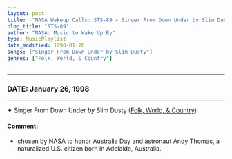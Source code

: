 ```yaml
---
layout: post
title:  "NASA Wakeup Calls: STS-89 ✦ Singer From Down Under by Slim Dusty ✵ January 26, 1998"
blog_title: "STS-89"
author: "NASA: Music to Wake Up By"
type: MusicPlaylist
date_modified: 1998-01-26
songs: ["Singer From Down Under by Slim Dusty"]
genres: ["Folk, World, & Country"]
---
```


----
### DATE: January 26, 1998
----
✦ Singer From Down Under *by* Slim Dusty ([Folk, World, & Country](https://www.discogs.com/genre/Folk%2C%20World%2C%20%26%20Country)) <a target="blank_" href="https://www.discogs.com/Slim-Dusty-Singer-From-Down-Under/release/9640472">
    <i class="fas fa-compact-disc"
       title="Discogs entry for this song"
       alt="Discogs entry for this song"
       style="font-size: 1.1em;"></i></a>
    

#### Comment:
* chosen by NASA to honor Australia Day and astronaut Andy Thomas, a naturalized U.S. citizen born in Adelaide, Australia.



<br/>
<center>
	<a target="_blank"
	   href="https://twitter.com/intent/tweet?hashtags=Space,NASA,Playlist,NASAWakeupCalls,SpaceProgram&text=🚀 {{ page.author}}, {{ page.title }}. {{ site.url }}{{ page.url }}&via=nasawakeupcalls"><i class="fab fa-twitter" title="Tweet this page" alt="Tweet this page" style="font-size: 1.3em;"></i></a>
	&nbsp; 	<i class="fas fa-user-astronaut" style="font-size: 1.5em;"></i> &nbsp;
    <a id="custom_amazon_link"
       type="amzn" search="#"
       category="popular music">
    <i class="fab fa-amazon" style="font-size: 1.3em;"></i></a>
</center>

<!-- Randomly resolve an individual entry from a song array -->
<script src="/assets/javascript/seedrandom.min.js"></script>
<script>
  var wake_me_up = ["Singer From Down Under by Slim Dusty"];
  var prng = new Math.seedrandom();
  function randomSong() {
    song = wake_me_up[Math.floor(Math.random() * wake_me_up.length)];
    var amazon_link = document.getElementById("custom_amazon_link");
    amazon_link.setAttribute("search", song);
  }
  window.onload = randomSong();
</script>

